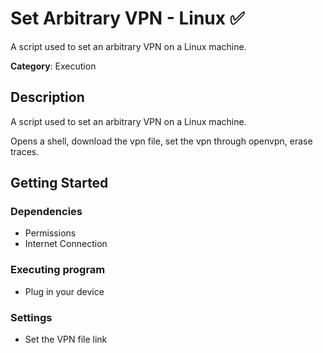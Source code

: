 # Set Arbitrary VPN - Linux ✅

A script used to set an arbitrary VPN on a Linux machine.

**Category**: Execution

## Description

A script used to set an arbitrary VPN on a Linux machine.

Opens a shell, download the vpn file, set the vpn through openvpn, erase traces.

## Getting Started

### Dependencies

* Permissions
* Internet Connection

### Executing program

* Plug in your device

### Settings

* Set the VPN file link